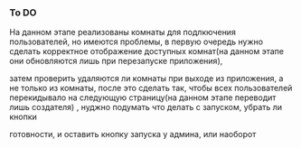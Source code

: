 ### To DO

На данном этапе реализованы комнаты для подлкючения пользователей, но имеются проблемы, в первую очередь нужно сделать корректное отображение доступных комнат(на данном этапе они обновляются лишь при перезапуске приложения),

затем проверить удаляются ли комнаты при выходе из приложения, а не только из комнаты, после это сделать так, чтобы всех пользователей перекидывало на следующую страницу(на данном этапе переводит лишь создателя) , нуджно подумать что делать с запуском, убрать ли кнопки

готовности, и оставить кнопку запуска у админа, или наоборот 
